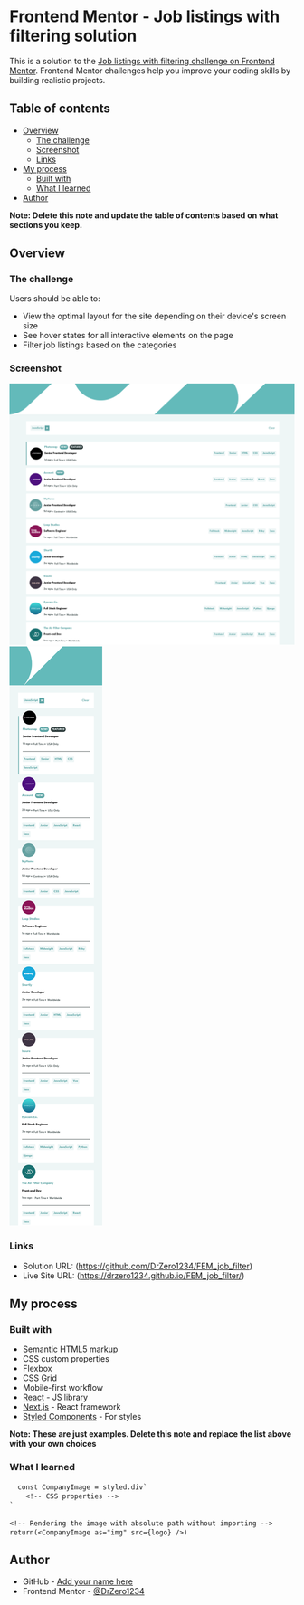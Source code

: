 # Frontend Mentor - Job listings with filtering solution

This is a solution to the [Job listings with filtering challenge on Frontend Mentor](https://www.frontendmentor.io/challenges/job-listings-with-filtering-ivstIPCt). Frontend Mentor challenges help you improve your coding skills by building realistic projects. 

## Table of contents

- [Overview](#overview)
  - [The challenge](#the-challenge)
  - [Screenshot](#screenshot)
  - [Links](#links)
- [My process](#my-process)
  - [Built with](#built-with)
  - [What I learned](#what-i-learned)
- [Author](#author)

**Note: Delete this note and update the table of contents based on what sections you keep.**

## Overview

### The challenge

Users should be able to:

- View the optimal layout for the site depending on their device's screen size
- See hover states for all interactive elements on the page
- Filter job listings based on the categories

### Screenshot

![Desktop design](./desktop.png)
![Mobile design](./mobile.png)


### Links

- Solution URL: (https://github.com/DrZero1234/FEM_job_filter)
- Live Site URL: (https://drzero1234.github.io/FEM_job_filter/)

## My process

### Built with

- Semantic HTML5 markup
- CSS custom properties
- Flexbox
- CSS Grid
- Mobile-first workflow
- [React](https://reactjs.org/) - JS library
- [Next.js](https://nextjs.org/) - React framework
- [Styled Components](https://styled-components.com/) - For styles

**Note: These are just examples. Delete this note and replace the list above with your own choices**

### What I learned


```Styled component
  const CompanyImage = styled.div`
    <!-- CSS properties -->
`

<!-- Rendering the image with absolute path without importing -->
return(<CompanyImage as="img" src={logo} />)
```


## Author

- GitHub - [Add your name here](https://github.com/DrZero1234)
- Frontend Mentor - [@DrZero1234](https://www.frontendmentor.io/profile/DrZero1234)


